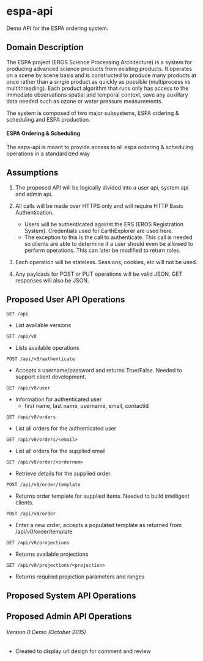 # espa-api
Demo API for the ESPA ordering system.

## Domain Description
The ESPA project (EROS Science Processing Architecture) is a system for producing advanced science products from existing products.  It operates on a scene by scene basis and is constructed to produce many products at once rather than a single product as quickly as possible (multiprocess vs multithreading).  Each product algorithm that runs only has access to the immediate observations spatial and temporal context, save any auxillary data needed such as ozone or water pressure measurements.

The system is composed of two major subsystems, ESPA ordering & scheduling and ESPA production.  

#### ESPA Ordering & Scheduling

The espa-api is meant to provide access to all espa ordering & scheduling operations in a standardized way

## Assumptions
1. The proposed API will be logically divided into a user api, system api and admin api.

2. All calls will be made over HTTPS only and will require HTTP Basic Authentication.
    * Users will be authenticated against the ERS (EROS Registration System).  Credentials used for EarthExplorer are used here.
    * The exception to this is the call to authenticate.  This call is needed so clients are able to determine if a user should even be allowed to perform operations.  This can later be modified to return roles.

3. Each operation will be stateless.  Sessions, cookies, etc will not be used.

4. Any payloads for POST or PUT operations will be valid JSON.  GET responses will also be JSON.


## Proposed User API Operations

```GET /api```
* List available versions

```GET /api/v0```
* Lists available operations

```POST /api/v0/authenticate```
* Accepts a username/password and returns True/False.  Needed to support client development.

```GET /api/v0/user```
* Information for authenticated user
    * first name, last name, username, email, contactid

```GET /api/v0/orders```
* List all orders for the authenticated user

```GET /api/v0/orders/<email>```
* List all orders for the supplied email 

```GET /api/v0/order/<ordernum>```
* Retrieve details for the supplied order.

```POST /api/v0/order/template```
* Returns order template for supplied items.  Needed to build intelligent clients.

```POST /api/v0/order```
* Enter a new order, accepts a populated template as returned from /api/v0/order/template

```GET /api/v0/projections```
* Returns available projections

```GET /api/v0/projections/<projection>```
* Returns required projection parameters and ranges



## Proposed System API Operations


## Proposed Admin API Operations


###### Version 0 Demo (October 2015)
* Created to display url design for comment and review 
